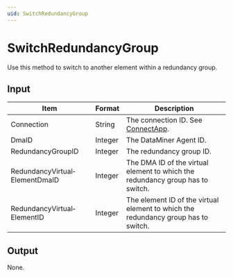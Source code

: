 ```yaml
---
uid: SwitchRedundancyGroup
---
```


# SwitchRedundancyGroup

Use this method to switch to another element within a redundancy group.

## Input

| Item                           | Format  | Description                                                                        |
|--------------------------------|---------|------------------------------------------------------------------------------------|
| Connection                     | String  | The connection ID. See [ConnectApp](xref:ConnectApp).   |
| DmaID                          | Integer | The DataMiner Agent ID.                                                            |
| RedundancyGroupID              | Integer | The redundancy group ID.                                                           |
| RedundancyVirtual­ElementDmaID | Integer | The DMA ID of the virtual element to which the redundancy group has to switch.     |
| RedundancyVirtual­ElementID    | Integer | The element ID of the virtual element to which the redundancy group has to switch. |

## Output

None.
